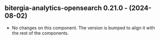   ## bitergia-analytics-opensearch 0.21.0 - (2024-08-02)
  
  * No changes on this component. The version is bumped to align it
    with the rest of the components.
